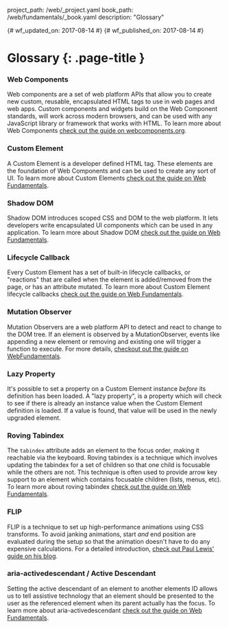 project_path: /web/_project.yaml
book_path: /web/fundamentals/_book.yaml
description: "Glossary"

{# wf_updated_on: 2017-08-14 #}
{# wf_published_on: 2017-08-14 #}

# Glossary {: .page-title }

### Web Components

Web components are a set of web platform APIs that allow you to create new
custom, reusable, encapsulated HTML tags to use in web pages and web apps.
Custom components and widgets build on the Web Component standards, will work
across modern browsers, and can be used with any JavaScript library or framework
that works with HTML. To learn more about Web Components [check out the guide on
webcomponents.org](https://www.webcomponents.org/introduction).

### Custom Element

A Custom Element is a developer defined HTML tag. These elements are the
foundation of Web Components and can be used to create any sort of UI. To learn
more about Custom Elements [check out the guide on Web
Fundamentals](/web/fundamentals/architecture/building-components/customelements).

### Shadow DOM

Shadow DOM introduces scoped CSS and DOM to the web platform. It lets developers
write encapsulated UI components which can be used in any application. To learn
more about Shadow DOM [check out the guide on Web
Fundamentals](/web/fundamentals/architecture/building-components/shadowdom).

### Lifecycle Callback

Every Custom Element has a set of built-in lifecycle callbacks, or "reactions"
that are called when the element is added/removed from the page, or has an
attribute mutated. To learn more about Custom Element lifecycle callbacks [check
out the guide on Web
Fundamentals](/web/fundamentals/architecture/building-components/customelements#reactions).

### Mutation Observer

Mutation Observers are a web platform API to detect and react to change to the
DOM tree. If an element is observed by a MutationObserver, events like appending
a new element or removing and existing one will trigger a function to execute.
For more details, [checkout out the guide on
WebFundamentals](/web/updates/2012/02/Detect-DOM-changes-with-Mutation-Observers).

### Lazy Property

It's possible to set a property on a Custom Element instance *before* its
definition has been loaded. A "lazy property", is a property which will check to
see if there is already an instance value when the Custom Element definition is
loaded. If a value is found, that value will be used in the newly upgraded
element.

### Roving Tabindex

The `tabindex` attribute adds an element to the focus order, making it reachable
via the keyboard. Roving tabindex is a technique which involves updating the
tabindex for a set of children so that one child is focusable while the others
are not. This technique is often used to provide arrow key support to an element
which contains focusable children (lists, menus, etc). To learn more about
roving tabindex [check out the guide on Web
Fundamentals](/web/fundamentals/accessibility/focus/using-tabindex#managing_focus_in_components).

### FLIP

FLIP is a technique to set up high-performance animations using CSS transforms.
To avoid janking animations, start *and* end position are evaluated during the
setup so that the animation doesn't have to do any expensive calculations. For a
detailed introduction, [check out Paul Lewis' guide on his
blog](https://aerotwist.com/blog/flip-your-animations/).

### aria-activedescendant / Active Descendant

Setting the active descendant of an element to another elements ID allows us to
tell assistive technology that an element should be presented to the user as the
referenced element when its parent actually has the focus. To learn more about
aria-activedescendant [check out the guide on Web
Fundamentals](/web/fundamentals/accessibility/semantics-aria/aria-labels-and-relationships#aria-activedescendant).

